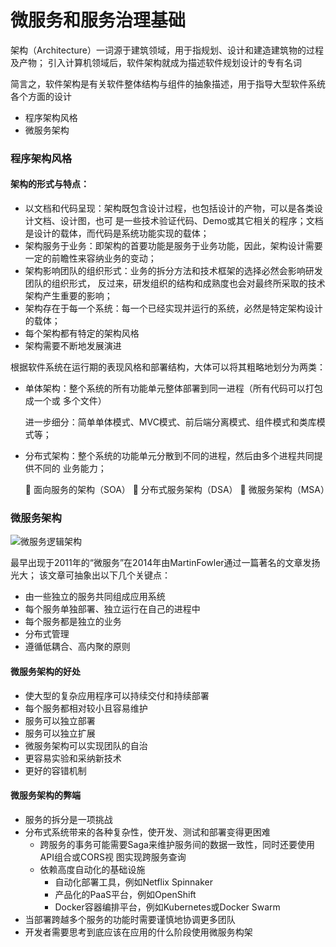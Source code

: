 # 微服务和服务治理基础
架构（Architecture）一词源于建筑领域，用于指规划、设计和建造建筑物的过程及产物；
引入计算机领域后，软件架构就成为描述软件规划设计的专有名词

简言之，软件架构是有关软件整体结构与组件的抽象描述，用于指导大型软件系统各个方面的设计
- 程序架构风格
- 微服务架构


### 程序架构风格


#### 架构的形式与特点：
- 以文档和代码呈现：架构既包含设计过程，也包括设计的产物，可以是各类设计文档、设计图，也可 是一些技术验证代码、Demo或其它相关的程序；文档是设计的载体，而代码是系统功能实现的载体； 
- 架构服务于业务：即架构的首要功能是服务于业务功能，因此，架构设计需要一定的前瞻性来容纳业务的变动； 
- 架构影响团队的组织形式：业务的拆分方法和技术框架的选择必然会影响研发团队的组织形式，
反过来，研发组织的结构和成熟度也会对最终所采取的技术架构产生重要的影响；
- 架构存在于每一个系统：每一个已经实现并运行的系统，必然是特定架构设计的载体；
- 每个架构都有特定的架构风格 
- 架构需要不断地发展演进

根据软件系统在运行期的表现风格和部署结构，大体可以将其粗略地划分为两类：

- 单体架构：整个系统的所有功能单元整体部署到同一进程（所有代码可以打包成一个或 多个文件）
    
    进一步细分：简单单体模式、MVC模式、前后端分离模式、组件模式和类库模式等；

- 分布式架构：整个系统的功能单元分散到不同的进程，然后由多个进程共同提供不同的 业务能力；

     面向服务的架构（SOA）  分布式服务架构（DSA）  微服务架构（MSA）

### 微服务架构

![微服务逻辑架构](https://github-aaron89.oss-cn-beijing.aliyuncs.com/istio/%E5%BE%AE%E6%9C%8D%E5%8A%A1%E9%80%BB%E8%BE%91%E6%9E%B6%E6%9E%84.png)

最早出现于2011年的“微服务”在2014年由MartinFowler通过一篇著名的文章发扬光大；
该文章可抽象出以下几个关键点：
- 由一些独立的服务共同组成应用系统 
- 每个服务单独部署、独立运行在自己的进程中 
- 每个服务都是独立的业务 
- 分布式管理
- 遵循低耦合、高内聚的原则

#### 微服务架构的好处
- 使大型的复杂应用程序可以持续交付和持续部署
- 每个服务都相对较小且容易维护
- 服务可以独立部署 
- 服务可以独立扩展 
- 微服务架构可以实现团队的自治 
- 更容易实验和采纳新技术
- 更好的容错机制

#### 微服务架构的弊端
- 服务的拆分是一项挑战 
- 分布式系统带来的各种复杂性，使开发、测试和部署变得更困难
  - 跨服务的事务可能需要Saga来维护服务间的数据一致性，同时还要使用API组合或CORS视 图实现跨服务查询 
  - 依赖高度自动化的基础设施
    - 自动化部署工具，例如Netflix Spinnaker 
    - 产品化的PaaS平台，例如OpenShift 
    - Docker容器编排平台，例如Kubernetes或Docker Swarm
- 当部署跨越多个服务的功能时需要谨慎地协调更多团队
- 开发者需要思考到底应该在应用的什么阶段使用微服务构架
